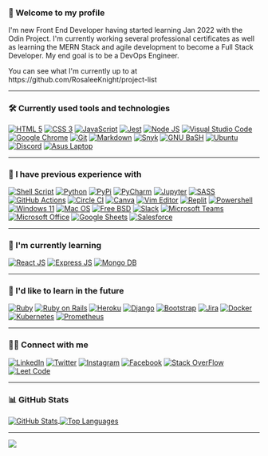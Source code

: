 ### 👋 Welcome to my profile
I'm new Front End Developer having started learning Jan 2022 with the Odin Project. I'm currently working several professional certificates as well as learning the MERN Stack and agile development to become a Full Stack Developer. My end goal is to be a DevOps Engineer.
<p> You can see what I'm currently up to at https://github.com/RosaleeKnight/project-list </p>

-----
### 🛠️ Currently used tools and technologies
<a href="https://html.spec.whatwg.org/multipage/"><img src="https://user-images.githubusercontent.com/97799058/158236954-a42f1155-7a76-4e66-9ec4-a11b08812866.svg" alt="HTML 5" ></a>
<a href="https://www.w3.org/Style/CSS/"><img src="https://user-images.githubusercontent.com/97799058/158236781-7996bc28-6291-46a4-ae93-3f62f42535a9.svg" alt="CSS 3" ></a>
<a href="https://developer.mozilla.org/en-US/docs/Web/JavaScript"><img src="https://user-images.githubusercontent.com/97799058/158236984-04b67b9f-eaa6-4290-82f2-7299f545f1c7.svg" alt="JavaScript" ></a>
<a href="https://jestjs.io/"><img src="https://user-images.githubusercontent.com/97799058/158236989-182dd29a-961c-4db0-b4d1-449520e7a0e2.svg" alt="Jest" ></a>
<a href="https://nodejs.org/en/"><img src="https://user-images.githubusercontent.com/97799058/158237094-49088d7c-ce5b-453a-bb13-f29e87112a0d.svg" alt="Node JS" ></a>
<a href="https://code.visualstudio.com/"><img src="https://user-images.githubusercontent.com/97799058/158237311-81990ff5-1f96-41b3-aa78-24467cc385c0.svg" alt="Visual Studio Code" ></a>
<a href="https://www.google.ca/intl/en_ca/chrome/"><img src="https://user-images.githubusercontent.com/97799058/158236930-e613111c-0cc4-406d-b817-2eb02fb10527.svg" alt="Google Chrome" ></a>
<a href="https://git-scm.com/"><img src="https://user-images.githubusercontent.com/97799058/158236881-47797c2b-fd82-4f21-b8ce-63933871b125.svg" alt="Git" ></a>
<a href="https://www.markdownguide.org/"><img src="https://user-images.githubusercontent.com/97799058/158291151-4e1da509-e4f7-4c2c-a3de-39fa1f1279eb.svg" alt="Markdown" ></a>
<a href="https://snyk.io/"><img src="https://user-images.githubusercontent.com/97799058/158237225-035b51d2-40c5-4ecf-a5bf-01331748faa5.svg" alt="Snyk" ></a>
<a href="https://www.gnu.org/software/bash/"><img src="https://user-images.githubusercontent.com/97799058/158236918-ef546702-c09b-47b6-b5cc-04d8ee9a2e41.svg" alt="GNU BaSH" ></a>
<a href="https://ubuntu.com/"><img src="https://user-images.githubusercontent.com/97799058/158237256-2bfe95f1-cb69-4995-bdfa-02fbe0e8efc7.svg" alt="Ubuntu" ></a>
<a href="https://discord.com/"><img src="https://user-images.githubusercontent.com/97799058/158236792-5c2bc7df-e4b2-407d-a8f5-32e785013502.svg" alt="Discord" ></a>
<a href="https://rog.asus.com/ca-en/"><img src="https://user-images.githubusercontent.com/97799058/158236703-2ae112fd-0661-44fb-89d6-1fe13af75f6e.svg" alt="Asus Laptop" ></a>

-----
### 🧰 I have previous experience with
<a href="https://www.gnu.org/software/bash/"><img src="https://user-images.githubusercontent.com/97799058/158286521-5d0b5dad-206d-4c36-bcc0-0da8b9067aa9.svg" alt="Shell Script" ></a>
<a href="https://www.python.org/"><img src="https://user-images.githubusercontent.com/97799058/158237145-ccd16feb-fb36-412e-92d5-c9f8bfe6cd97.svg" alt="Python" ></a>
<a href="https://pypi.org/"><img src="https://user-images.githubusercontent.com/97799058/158237137-98ba4f15-2a05-4537-a023-af598a8d5063.svg" alt="PyPi" ></a>
<a href="https://www.jetbrains.com/pycharm/"><img src="https://user-images.githubusercontent.com/97799058/158237125-e9f43212-a9ba-477a-a839-0586660d3e46.svg" alt="PyCharm" ></a>
<a href="https://jupyter.org/"><img src="https://user-images.githubusercontent.com/97799058/158289373-73a7f347-2121-4d5e-b9dd-173e3767cbab.svg" alt="Jupyter" ></a>
<a href="https://sass-lang.com/"><img src="https://user-images.githubusercontent.com/97799058/158237199-8fb09c97-45a5-49cb-bf81-d403a6d21168.svg" alt="SASS" ></a>
<a href="https://github.com/features/actions"><img src="https://user-images.githubusercontent.com/97799058/158236891-78826d7c-2864-46a6-aea5-a9cb0184ad14.svg" alt="GitHub Actions" ></a>
<a href="https://circleci.com/"><img src="https://user-images.githubusercontent.com/97799058/158236737-a4778065-9edc-4654-a88b-ac065766f88d.svg" alt="Circle CI" ></a>
<a href="https://www.canva.com/"><img src="https://user-images.githubusercontent.com/97799058/158288312-7025e95e-91c3-4d9f-bf36-95e091ff9b05.svg" alt="Canva" ></a>
<a href="https://www.vim.org/"><img src="https://user-images.githubusercontent.com/97799058/158237301-92cbdd15-7d2f-430b-a254-4e005920b4e9.svg" alt="Vim Editor" ></a>
<a href="https://replit.com/"><img src="https://user-images.githubusercontent.com/97799058/158291521-34bfc2cb-cd0f-467b-abb4-cd1d2e75a10c.svg" alt="Replit" ></a>
<a href="https://docs.microsoft.com/en-us/powershell/"><img src="https://user-images.githubusercontent.com/97799058/158237109-a982e409-feca-4a42-aedb-e3a726d9a2bc.svg" alt="Powershell" ></a>
<a href="https://www.microsoft.com/en-ca/windows/windows-11"><img src="https://user-images.githubusercontent.com/97799058/158237319-946802b4-0d6e-4f30-af58-450348d96e77.svg" alt="Windows 11" ></a>
<a href="https://www.apple.com/ca/macos/monterey/"><img src="https://user-images.githubusercontent.com/97799058/158292307-0b38744c-5079-4a52-b5c6-2ee1c01ce4a4.svg" alt="Mac OS" ></a>
<a href="https://www.freebsd.org/"><img src="https://user-images.githubusercontent.com/97799058/158292318-535eda17-9b01-4103-85f8-3c632e5e8e53.svg" alt="Free BSD" ></a>
<a href="https://slack.com/"><img src="https://user-images.githubusercontent.com/97799058/158237209-9134b7eb-b39b-4772-8daf-721835dd69eb.svg" alt="Slack" ></a>
<a href="https://www.microsoft.com/en-ca/microsoft-teams/group-chat-software"><img src="https://user-images.githubusercontent.com/97799058/158237050-681300ba-16c5-4605-a1ab-8c49ba8c648a.svg" alt="Microsoft Teams" ></a>
<a href="https://www.office.com/"><img src="https://user-images.githubusercontent.com/97799058/158237038-60210838-cddd-404f-ad0e-6cee225f0a19.svg" alt="Microsoft Office" ></a>
<a href="https://www.google.com/sheets/about/"><img src="https://user-images.githubusercontent.com/97799058/158236939-628de283-7e67-4d37-9b3f-0e85e46b5ff9.svg" alt="Google Sheets" ></a>
<a href="https://www.salesforce.com/ca/"><img src="https://user-images.githubusercontent.com/97799058/158287895-ad404c7a-a395-43d8-b8df-34643ee0adeb.svg" alt="Salesforce" ></a>

-----
### 📖 I'm currently learning
<a href="https://reactjs.org/"><img src="https://user-images.githubusercontent.com/97799058/158237160-c72c658e-497d-4845-a4b6-5688acf12e9b.svg" alt="React JS" ></a>
<a href="https://expressjs.com/"><img src="https://user-images.githubusercontent.com/97799058/158236847-7ec4ad71-1911-40e3-ba8a-f554c9b83e8d.svg" alt="Express JS" ></a>
<a href="https://www.mongodb.com/"><img src="https://user-images.githubusercontent.com/97799058/158237086-0505613c-3233-4839-8f02-5ba593ec14e5.svg" alt="Mongo DB" ></a>

-----
### 📝 I'd like to learn in the future
<a href="https://www.ruby-lang.org/en/"><img src="https://user-images.githubusercontent.com/97799058/158237177-ffcd0156-8673-47c4-aceb-2879802cbe5c.svg" alt="Ruby" ></a>
<a href="https://rubyonrails.org/"><img src="https://user-images.githubusercontent.com/97799058/158237187-2f10d4fc-bd74-4c64-8680-7dad0ef26e01.svg" alt="Ruby on Rails" ></a>
<a href="https://www.heroku.com/"><img src="https://user-images.githubusercontent.com/97799058/158236950-d26174f2-aab3-4516-a173-07b3219104f9.svg" alt="Heroku" ></a>
<a href="https://www.djangoproject.com/"><img src="https://user-images.githubusercontent.com/97799058/158236813-8112df7d-eeda-4945-ab43-380255b7aa4b.svg" alt="Django" ></a>
<a href="https://getbootstrap.com/"><img src="https://user-images.githubusercontent.com/97799058/158236725-e7b92f14-b67b-473f-a883-904377e85abe.svg" alt="Bootstrap" ></a>
<a href="https://www.atlassian.com/software/jira"><img src="https://user-images.githubusercontent.com/97799058/158237000-8e75ae75-faf1-4abc-8d7e-f5d545d2e976.svg" alt="Jira" ></a>
<a href="https://www.docker.com/"><img src="https://user-images.githubusercontent.com/97799058/158236827-39ed011c-afc8-4af2-8e99-3cf0005d587e.svg" alt="Docker" ></a>
<a href="https://kubernetes.io/"><img src="https://user-images.githubusercontent.com/97799058/158237009-68eeb200-2c1c-441e-b3db-83847514914a.svg" alt="Kubernetes" ></a>
<a href="https://prometheus.io/"><img src="https://user-images.githubusercontent.com/97799058/158237119-f41d329c-39e8-486b-ac82-17e28204310a.svg" alt="Prometheus" ></a>

-----
### 👩‍💻 Connect with me
<a href="https://www.linkedin.com/in/rosalee-knight/"><img src="https://user-images.githubusercontent.com/97799058/158237028-04e25f3e-5c69-4110-8754-e92afaf74641.svg" alt="LinkedIn" ></a>
<a href="https://twitter.com/Rosalee_Knight_"><img src="https://user-images.githubusercontent.com/97799058/158237242-1a0b8e4a-39f4-4736-86f3-856da9bbb084.svg" alt="Twitter" ></a>
<a href="https://www.instagram.com/rosalee_knight_/"><img src="https://user-images.githubusercontent.com/97799058/158236978-cd66ea76-4bea-4edf-a9ba-5739b61f5d9a.svg" alt="Instagram" ></a>
<a href="https://www.facebook.com/rosalee.knight.9/"><img src="https://user-images.githubusercontent.com/97799058/158236868-ac5cff99-3880-4d1f-97a7-f3f39cc814b4.svg" alt="Facebook" ></a>
<a href="https://stackoverflow.com/users/18393087/rosalee-knight/"><img src="https://user-images.githubusercontent.com/97799058/158237236-0f21a4e0-0e67-4ed8-bd89-94ca55c707d5.svg" alt="Stack OverFlow" ></a>
<a href="https://leetcode.com/RosaleeKnight/"><img src="https://user-images.githubusercontent.com/97799058/158237326-34bf059e-1ff6-42a0-bcb5-699edf6af392.svg" alt="Leet Code" ></a>

-----
### 📊 GitHub Stats
<a href="https://github.com/RosaleeKnight/github-readme-stats"><img align="center" src="https://github-readme-stats.vercel.app/api?username=RosaleeKnight&show_icons=true&theme=nord" alt="GitHub Stats" /> </a>
<a href="https://github.com/RosaleeKnight/github-readme-stats"><img align="center" src="https://github-readme-stats.vercel.app/api/top-langs/?username=RosaleeKnight&layout=compact&theme=nord" alt="Top Languages" /></a>

-----
![](https://komarev.com/ghpvc/?username=RosaleeKnight)
